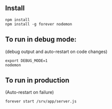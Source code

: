## Install

    npm install
    npm install -g forever nodemon

## To run in debug mode:
(debug output and auto-restart on code changes)

    export DEBUG_MODE=1
    nodemon

## To run in production
(Auto-restart on failure)

    forever start /srv/app/server.js



